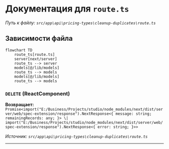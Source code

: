 # Документация для `route.ts`

*Путь к файлу: `src/app\api\pricing-types\cleanup-duplicates\route.ts`*

## Зависимости файла

```mermaid
flowchart TD
    route_ts[route.ts]
    server[next/server]
    route_ts --> server
    models[@/lib/models]
    route_ts --> models
    models[@/lib/models]
    route_ts --> models
```

### `DELETE` (ReactComponent)

**Возвращает:** `Promise<import("E:/Business/Projects/studio/node_modules/next/dist/server/web/spec-extension/response").NextResponse<{ message: string; remainingRecords: any; }> \| import("E:/Business/Projects/studio/node_modules/next/dist/server/web/spec-extension/response").NextResponse<{ error: string; }>>`

*Источник: `src/app\api\pricing-types\cleanup-duplicates\route.ts`*

---
